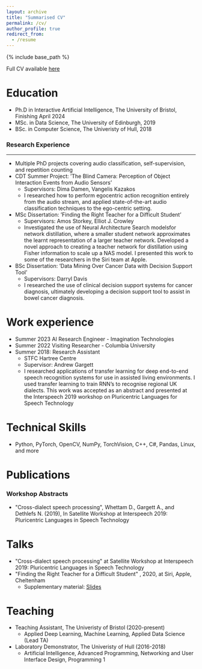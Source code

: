 ```yaml
---
layout: archive
title: "Summarised CV"
permalink: /cv/
author_profile: true
redirect_from:
  - /resume
---
```


{% include base_path %}

Full CV available [here](../files/Curriculum_Vitae.pdf) 

Education
======
* Ph.D in Interactive Artificial Intelligence, The University of Bristol, Finishing April 2024
* MSc. in Data Science, The University of Edinburgh, 2019
* BSc. in Computer Science, The Univeristy of Hull, 2018

### Research Experience
-------
* Multiple PhD projects covering audio classification, self-supervision, and repetition counting
* CDT Summer Project: ’The Blind Camera: Perception of Object Interaction Events from Audio Sensors’
  * Supervisors: Dima Damen, Vangelis Kazakos
  * I researched how to perform egocentric action recognition entirely from the audio stream, and applied state-of-the-art audio classification techniques to the ego-centric setting. 
* MSc Dissertation: ’Finding the Right Teacher for a Difficult Student’
  * Supervisors: Amos Storkey, Elliot J. Crowley
  * Investigated the use of Neural Architecture Search modelsfor network distillation, where a smaller student network approximates the learnt representation of a larger teacher network. Developed a novel approach to creating a teacher network for distillation using Fisher information to scale up a NAS model. I presented this work to some of the researchers in the Siri team at Apple.
* BSc Dissertation: ’Data Mining Over Cancer Data with Decision Support Tool’
  * Supervisors: Darryl Davis
  * I researched the use of clinical decision support systems for cancer diagnosis, ultimately developing a decision support tool to assist in bowel cancer diagnosis.

Work experience
======
* Summer 2023 AI Research Engineer - Imagination Technologies
* Summer 2022 Visiting Researcher - Columbia University
* Summer 2018: Research Assistant
  * STFC Hartree Centre
  * Supervisor: Andrew Gargett
  * I researched applications of transfer learning for deep end-to-end speech recognition systems for use in assisted living environments. I used transfer learning to train RNN’s to recognise regional UK dialects. This work was accepted as an abstract and presented at the Interspeech 2019 workshop on Pluricentric Languages for Speech Technology
    
Technical Skills
======
  * Python, PyTorch, OpenCV, NumPy, TorchVision, C++, C#, Pandas, Linux, and more

  
Publications
======
### Workshop Abstracts
* "Cross-dialect speech processing", Whettam D., Gargett A., and Dethlefs N. (2019), In Satellite Workshop at Interspeech 2019: Pluricentric Languages in Speech Technology

  
Talks
======
* "Cross-dialect speech processing" at Satellite Workshop at Interspeech 2019: Pluricentric Languages in Speech Technology
* "Finding the Right Teacher for a Difficult Student" , 2020, at Siri, Apple, Cheltenham
  * Supplementary material: [Slides](../files/FisherDistillationAppleTalk.pdf) 

  
Teaching
======
* Teaching Assistant, The Univeristy of Bristol (2020-present)
  * Applied Deep Learning, Machine Learning, Applied Data Science (Lead TA)
* Laboratory Demonstrator, The Univeristy of Hull (2016-2018)
  * Artificial Intelligence, Advanced Programming, Networking and User Interface Design, Programming 1
  
